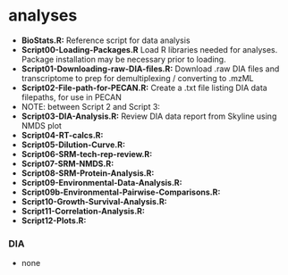 # analyses 

* **BioStats.R:** Reference script for data analysis  
* **Script00-Loading-Packages.R** Load R libraries needed for analyses. Package installation may be necessary prior to loading.  
* **Script01-Downloading-raw-DIA-files.R:** Download .raw DIA files and transcriptome to prep for demultiplexing / converting to .mzML  
* **Script02-File-path-for-PECAN.R:** Create a .txt file listing DIA data filepaths, for use in PECAN  
* NOTE: between Script 2 and Script 3: 
* **Script03-DIA-Analysis.R:**  Review DIA data report from Skyline using NMDS plot  
* **Script04-RT-calcs.R:**
* **Script05-Dilution-Curve.R:**
* **Script06-SRM-tech-rep-review.R:**
* **Script07-SRM-NMDS.R:**
* **Script08-SRM-Protein-Analysis.R:**
* **Script09-Environmental-Data-Analysis.R:**
* **Script09b-Environmental-Pairwise-Comparisons.R:**
* **Script10-Growth-Survival-Analysis.R:**
* **Script11-Correlation-Analysis.R:**
* **Script12-Plots.R:** 

### DIA 
  * none 

### 